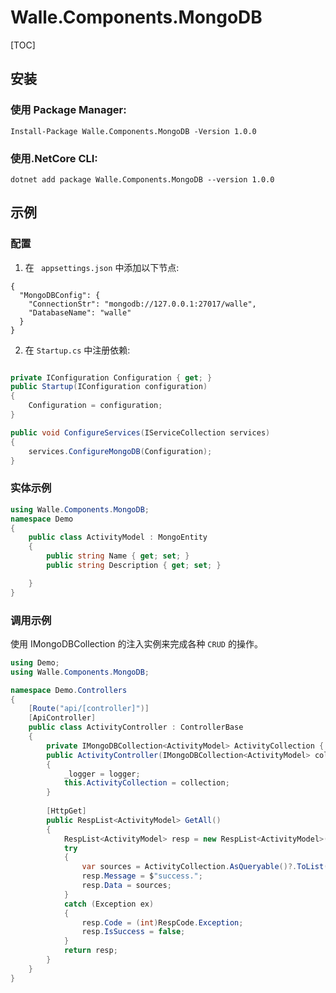 # Walle.Components.MongoDB

[TOC]

## 安装

### 使用 Package Manager:

```
Install-Package Walle.Components.MongoDB -Version 1.0.0
```

### 使用.NetCore CLI:

```
dotnet add package Walle.Components.MongoDB --version 1.0.0
```

## 示例

### 配置

1. 在 ` appsettings.json` 中添加以下节点:

```
{
  "MongoDBConfig": {
    "ConnectionStr": "mongodb://127.0.0.1:27017/walle",
    "DatabaseName": "walle"
  }
}
```

2. 在 `Startup.cs` 中注册依赖:

```csharp

private IConfiguration Configuration { get; }
public Startup(IConfiguration configuration)
{
    Configuration = configuration;
}

public void ConfigureServices(IServiceCollection services)
{
    services.ConfigureMongoDB(Configuration);
}

```

### 实体示例

```cs
using Walle.Components.MongoDB;
namespace Demo
{
    public class ActivityModel : MongoEntity
    {
        public string Name { get; set; }
        public string Description { get; set; }

    }
}
```

### 调用示例

使用 IMongoDBCollection<T> 的注入实例来完成各种 ```CRUD``` 的操作。

```cs
using Demo;
using Walle.Components.MongoDB;

namespace Demo.Controllers
{
    [Route("api/[controller]")]
    [ApiController]
    public class ActivityController : ControllerBase
    {
        private IMongoDBCollection<ActivityModel> ActivityCollection { get; }
        public ActivityController(IMongoDBCollection<ActivityModel> collection)
        {
            _logger = logger;
            this.ActivityCollection = collection;
        }
        
        [HttpGet]
        public RespList<ActivityModel> GetAll()
        {
            RespList<ActivityModel> resp = new RespList<ActivityModel>();
            try
            {
                var sources = ActivityCollection.AsQueryable()?.ToList();
                resp.Message = $"success.";
                resp.Data = sources;
            }
            catch (Exception ex)
            {
                resp.Code = (int)RespCode.Exception;
                resp.IsSuccess = false;
            }
            return resp;
        }
    }
}

```
